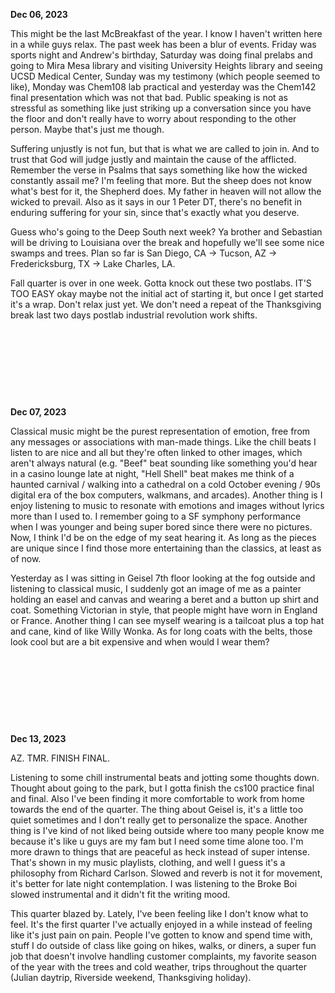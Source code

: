 **Dec 06, 2023**

This might be the last McBreakfast of the year. I know I haven't written here in a while guys relax. The past week has been a blur of events. Friday was sports night and Andrew's birthday, Saturday was doing final prelabs and going to Mira Mesa library and visiting University Heights library and seeing UCSD Medical Center, Sunday was my testimony (which people seemed to like), Monday was Chem108 lab practical and yesterday was the Chem142 final presentation which was not that bad. Public speaking is not as stressful as something like just striking up a conversation since you have the floor and don't really have to worry about responding to the other person. Maybe that's just me though.

Suffering unjustly is not fun, but that is what we are called to join in. And to trust that God will judge justly and maintain the cause of the afflicted. Remember the verse in Psalms that says something like how the wicked constantly assail me? I'm feeling that more. But the sheep does not know what's best for it, the Shepherd does. My father in heaven will not allow the wicked to prevail. Also as it says in our 1 Peter DT, there's no benefit in enduring suffering for your sin, since that's exactly what you deserve.

Guess who's going to the Deep South next week? Ya brother and Sebastian will be driving to Louisiana over the break and hopefully we'll see some nice swamps and trees. Plan so far is San Diego, CA -> Tucson, AZ -> Fredericksburg, TX -> Lake Charles, LA.

Fall quarter is over in one week. Gotta knock out these two postlabs. IT'S TOO EASY okay maybe not the initial act of starting it, but once I get started it's a wrap. Don't relax just yet. We don't need a repeat of the Thanksgiving break last two days postlab industrial revolution work shifts.

&nbsp;

&nbsp;

&nbsp;

&nbsp;

**Dec 07, 2023**

Classical music might be the purest representation of emotion, free from any messages or associations with man-made things. Like the chill beats I listen to are nice and all but they're often linked to other images, which aren't always natural (e.g. "Beef" beat sounding like something you'd hear in a casino lounge late at night, "Hell Shell" beat makes me think of a haunted carnival / walking into a cathedral on a cold October evening / 90s digital era of the box computers, walkmans, and arcades). Another thing is I enjoy listening to music to resonate with emotions and images without lyrics more than I used to. I remember going to a SF symphony performance when I was younger and being super bored since there were no pictures. Now, I think I'd be on the edge of my seat hearing it. As long as the pieces are unique since I find those more entertaining than the classics, at least as of now.

Yesterday as I was sitting in Geisel 7th floor looking at the fog outside and listening to classical music, I suddenly got an image of me as a painter holding an easel and canvas and wearing a beret and a button up shirt and coat. Something Victorian in style, that people might have worn in England or France. Another thing I can see myself wearing is a tailcoat plus a top hat and cane, kind of like Willy Wonka. As for long coats with the belts, those look cool but are a bit expensive and when would I wear them? 

&nbsp;

&nbsp;

&nbsp;

&nbsp;

**Dec 13, 2023**

AZ. TMR. FINISH FINAL.

Listening to some chill instrumental beats and jotting some thoughts down. Thought about going to the park, but I gotta finish the cs100 practice final and final. Also I've been finding it more comfortable to work from home towards the end of the quarter. The thing about Geisel is, it's a little too quiet sometimes and I don't really get to personalize the space. Another thing is I've kind of not liked being outside where too many people know me because it's like u guys are my fam but I need some time alone too. I'm more drawn to things that are peaceful as heck instead of super intense. That's shown in my music playlists, clothing, and well I guess it's a philosophy from Richard Carlson. Slowed and reverb is not it for movement, it's better for late night contemplation. I was listening to the Broke Boi slowed instrumental and it didn't fit the writing mood.

This quarter blazed by. Lately, I've been feeling like I don't know what to feel. It's the first quarter I've actually enjoyed in a while instead of feeling like it's just pain on pain. People I've gotten to know and spend time with, stuff I do outside of class like going on hikes, walks, or diners, a super fun job that doesn't involve handling customer complaints, my favorite season of the year with the trees and cold weather, trips throughout the quarter (Julian daytrip, Riverside weekend, Thanksgiving holiday).
